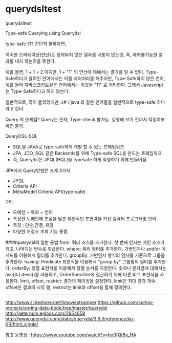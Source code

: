 # querydsltest
querydsltest

Type-safe Querying using Querydsl

type-safe 란?
간단히 말하자면,

어떠한 오퍼레이션(연산)도 정의되지 않은 결과를 내놓지 않는것, 즉, 예측불가능한 결과를 내지 않는것을 뜻한다.

예를 들면, 
1 + 1 = 2 이지만, 1 + "1" 의 연산에 대해서는 결과를 알 수 없다. 
Type-Safe하다고 알려진 언어에서는 이를 에러처리를 해주지만, 
Type-Safe하지 않은 언어, 예를 들어 자바스크립트같은 언어에서는 이것을 "11" 로 처리한다. 
그래서 Javascript는 Type-Safe하다고 하지 않는다.

일반적으로, 많이 들었겠지만, c# / java 와 같은 언어들을 일반적으로 type-safe 하다라고 한다.


Query 의 문제점?
Query는 문자, Type-check 불가능.
실행해 보기 전까지 작동여부확인 불가.

QueryDSL-SQL
- SQL을 JAVA로 type-safe하게 개발 할 수 있는 프레임워크
- JPA, JDO, SQL 같은 Backends를 위해 Type-safe SQL을 만드는 프레임워크
- 즉, Querydsl은 JPQL(HQL)을 typesafe 하게 작성하기 위해 만들어짐.

JPA에서 Query방법은 크게 3가지
- JPQL
- Criteria API
- MetaModel Criteria API(type-safe)


DSL
- 도메인 + 특화 + 언어
- 특정한 도메인에 초점을 맞춘 제한적인 표현력을 가진 컴퓨터 프로그래밍 언어
- 특징 : 단순,간결, 유창
- 다양한 저장소 조회 기능 통합

####querydsl의 일반 용법
    from: 쿼리 소스를 추가한다. 첫 번째 인자는 메인 소스가 되고, 나머지는 변수로 취급한다.
    where: 쿼리 필터를 추가한다. 가변인자나 and/or 메서드를 이용해서 필터를 추가한다.
    groupBy: 가변인자 형식의 인자를 기준으로 그룹을 추가한다.
having: Predicate 표현식을 이용해서 "group by" 그룹핑의 필터를 추가한다.
orderBy: 정렬 표현식을 이용해서 정렬 순서를 지정한다. 숫자나 문자열에 대해서는 asc()나 desc()를 사용하고, OrderSpecifier에 접근하기 위해 다른 비교 표현식을 사용한다.
limit, offset, restrict: 결과의 페이징을 설정한다. limit은 최대 결과 개수, offset은 결과의 시작 행, restrict는 limit과 offset을 함께 정의한다.


---

http://www.slideshare.net/timowestkamper
https://github.com/spring-projects/spring-data-book/tree/master/querydsl
http://aeternum.egloos.com/2954659
http://www.querydsl.com/static/querydsl/3.6.3/reference/ko-KR/html_single/

참고 동영상 : https://www.youtube.com/watch?v=ho0fQt8v_HA
